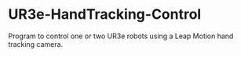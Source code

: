 # UR3e-HandTracking-Control
Program to control one or two UR3e robots using a Leap Motion hand tracking camera.
